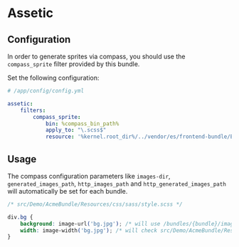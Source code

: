 
# Assetic

## Configuration

In order to generate sprites via compass, you should use the `compass_sprite` filter provided by this bundle.

Set the following configuration:

```yaml
# /app/config/config.yml

assetic:
    filters:
        compass_sprite:
            bin: %compass_bin_path%
            apply_to: "\.scss$"
            resource: '%kernel.root_dir%/../vendor/es/frontend-bundle/ES/Bundle/FrontEndBundle/Resources/config/filters/compass_sprite.xml'
```

## Usage

The compass configuration parameters like `images-dir`, `generated_images_path`, `http_images_path` and `http_generated_images_path` will automatically be set for each bundle.

```css
/* src/Demo/AcmeBundle/Resources/css/sass/style.scss */

div.bg {
	background: image-url('bg.jpg'); /* will use /bundles/{bundle}/images/bg.jpg */
	width: image-width('bg.jpg'); /* will check src/Demo/AcmeBundle/Resources/public/images/bg.jpg */
}
```

